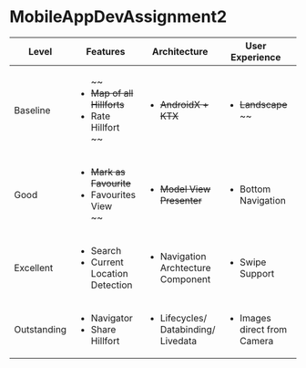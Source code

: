 # MobileAppDevAssignment2

| Level | Features | Architecture | User Experience | Persistence | Git |
| ----- | -------- | ------------ | --------------- | ----------- | --- |
| Baseline | <ul>~~ ~~<li>Map of all Hillforts</li>~~<li>Rate Hillfort</li>~~</ul> | <ul>~~<li> AndroidX + KTX</li>~~</ul> | <ul>~~<li>Landscape</li>~~ ~~</ul> | <ul><li>Local Database (Room/ Sqlite)</li></ul> | <ul><li>Develop branch</li></ul> |
| Good | <ul>~~<li>Mark as Favourite</li>~~<li>Favourites View</li>~~</ul> | <ul>~~<li>Model View Presenter</li>~~</ul> | <ul><li>Bottom Navigation</li></ul> | <ul><li>Firebase Authentication</li></ul> | <ul><li>Feature Branch</li></ul> |
| Excellent | <ul><li>Search</li><li>Current Location Detection</li></ul> | <ul><li>Navigation Archtecture Component</li></ul> | <ul><li>Swipe Support</li></ul> | <ul><li>Firebase DB (Images Locally)</li></ul> | <ul><li>Release Branch</li></ul> |
| Outstanding | <ul><li>Navigator</li><li>Share Hillfort</li></ul> | <ul><li>Lifecycles/ Databinding/ Livedata</li></ul> | <ul><li>Images direct from Camera</li></ul> | <ul><li>Firebase db + images</li></ul> | <ul><li>Hotfix branch</li></ul>
